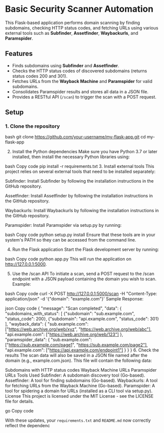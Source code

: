 # Basic Security Scanner Automation

This Flask-based application performs domain scanning by finding subdomains, checking HTTP status codes, and fetching URLs using various external tools such as **Subfinder**, **Assetfinder**, **Waybackurls**, and **Paramspider**.

## Features

- Finds subdomains using **Subfinder** and **Assetfinder**.
- Checks the HTTP status codes of discovered subdomains (returns status codes 200 and 301).
- Fetches URLs from the **Wayback Machine** and **Paramspider** for valid subdomains.
- Consolidates Paramspider results and stores all data in a JSON file.
- Provides a RESTful API (`/scan`) to trigger the scan with a POST request.

## Setup

### 1. Clone the repository

bash
git clone https://github.com/your-username/my-flask-app.git
cd my-flask-app

2. Install the Python dependencies
Make sure you have Python 3.7 or later installed, then install the necessary Python libraries using:

bash
Copy code
pip install -r requirements.txt
3. Install external tools
This project relies on several external tools that need to be installed separately:

Subfinder: Install Subfinder by following the installation instructions in the GitHub repository.

Assetfinder: Install Assetfinder by following the installation instructions in the GitHub repository.

Waybackurls: Install Waybackurls by following the installation instructions in the GitHub repository.

Paramspider: Install Paramspider via setup.py by running:

bash
Copy code
python setup.py install
Ensure that these tools are in your system's PATH so they can be accessed from the command line.

4. Run the Flask application
Start the Flask development server by running:

bash
Copy code
python app.py
This will run the application on http://127.0.0.1:5000.

5. Use the /scan API
To initiate a scan, send a POST request to the /scan endpoint with a JSON payload containing the domain you wish to scan. Example:

bash
Copy code
curl -X POST http://127.0.0.1:5000/scan -H "Content-Type: application/json" -d '{"domain": "example.com"}'
Sample Response:

json
Copy code
{
  "message": "Scan completed",
  "data": {
    "subdomains_with_status": [
      {"subdomain": "sub.example.com", "status_code": 200},
      {"subdomain": "api.example.com", "status_code": 301}
    ],
    "wayback_data": {
      "sub.example.com": ["https://web.archive.org/web/xyz", "https://web.archive.org/web/abc"],
      "api.example.com": ["https://web.archive.org/web/123"]
    },
    "paramspider_data": {
      "sub.example.com": ["https://sub.example.com/page1", "https://sub.example.com/page2"],
      "api.example.com": ["https://api.example.com/endpoint1"]
    }
  }
}
6. Check the results
The scan data will also be saved in a JSON file named after the domain (e.g., example.com.json). This file will contain the following data:

Subdomains with HTTP status codes
Wayback Machine URLs
Paramspider URLs
Tools Used
Subfinder: A subdomain discovery tool (Go-based).
Assetfinder: A tool for finding subdomains (Go-based).
Waybackurls: A tool for fetching URLs from the Wayback Machine (Go-based).
Paramspider: A tool for spidering a domain for URLs (installed as a CLI tool via setup.py).
License
This project is licensed under the MIT License - see the LICENSE file for details.

go
Copy code

With these updates, your `requirements.txt` and `README.md` now correctly reflect the dependenc